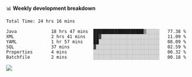 

📊 **Weekly development breakdown**
<!--START_SECTION:waka-->

```text
Total Time: 24 hrs 16 mins

Java             18 hrs 47 mins  ███████████████████▒░░░░░   77.38 %
XML              2 hrs 41 mins   ██▓░░░░░░░░░░░░░░░░░░░░░░   11.09 %
YAML             1 hr 57 mins    ██░░░░░░░░░░░░░░░░░░░░░░░   08.09 %
SQL              37 mins         ▓░░░░░░░░░░░░░░░░░░░░░░░░   02.59 %
Properties       4 mins          ░░░░░░░░░░░░░░░░░░░░░░░░░   00.32 %
Batchfile        2 mins          ░░░░░░░░░░░░░░░░░░░░░░░░░   00.18 %
```

<!--END_SECTION:waka-->

<p align="left" dir="auto">
  <a href="#">
    <img src="https://github-readme-stats.vercel.app/api?username=JiHongYuan&show_icons=true&inc">
  </a>
</p>
